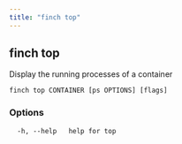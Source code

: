 ```yaml
---
title: "finch top"
---
```


## finch top

Display the running processes of a container

```
finch top CONTAINER [ps OPTIONS] [flags]
```

### Options

```
  -h, --help   help for top
```
